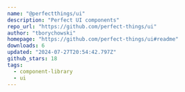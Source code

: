 ```yaml
---
name: "@perfectthings/ui"
description: "Perfect UI components"
repo_url: "https://github.com/perfect-things/ui"
author: "tborychowski"
homepage: "https://github.com/perfect-things/ui#readme"
downloads: 6
updated: "2024-07-27T20:54:42.797Z"
github_stars: 18
tags: 
  - component-library
  - ui
---
```

